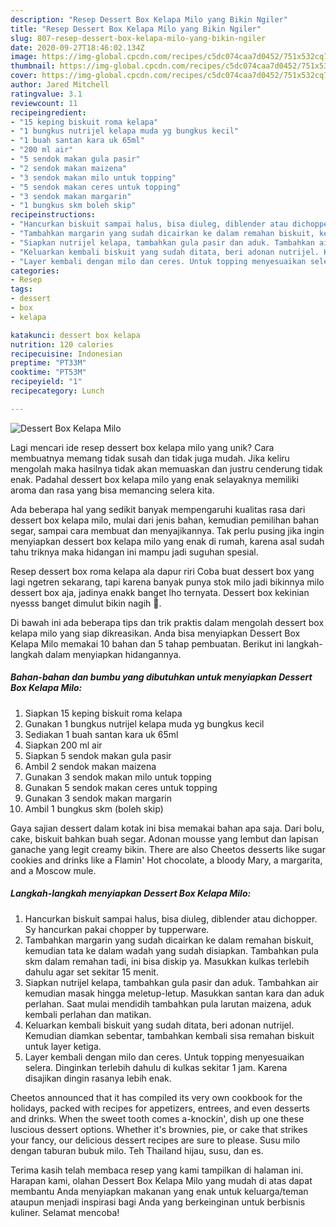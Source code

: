 ```yaml
---
description: "Resep Dessert Box Kelapa Milo yang Bikin Ngiler"
title: "Resep Dessert Box Kelapa Milo yang Bikin Ngiler"
slug: 807-resep-dessert-box-kelapa-milo-yang-bikin-ngiler
date: 2020-09-27T18:46:02.134Z
image: https://img-global.cpcdn.com/recipes/c5dc074caa7d0452/751x532cq70/dessert-box-kelapa-milo-foto-resep-utama.jpg
thumbnail: https://img-global.cpcdn.com/recipes/c5dc074caa7d0452/751x532cq70/dessert-box-kelapa-milo-foto-resep-utama.jpg
cover: https://img-global.cpcdn.com/recipes/c5dc074caa7d0452/751x532cq70/dessert-box-kelapa-milo-foto-resep-utama.jpg
author: Jared Mitchell
ratingvalue: 3.1
reviewcount: 11
recipeingredient:
- "15 keping biskuit roma kelapa"
- "1 bungkus nutrijel kelapa muda yg bungkus kecil"
- "1 buah santan kara uk 65ml"
- "200 ml air"
- "5 sendok makan gula pasir"
- "2 sendok makan maizena"
- "3 sendok makan milo untuk topping"
- "5 sendok makan ceres untuk topping"
- "3 sendok makan margarin"
- "1 bungkus skm boleh skip"
recipeinstructions:
- "Hancurkan biskuit sampai halus, bisa diuleg, diblender atau dichopper. Sy hancurkan pakai chopper by tupperware."
- "Tambahkan margarin yang sudah dicairkan ke dalam remahan biskuit, kemudian tata ke dalam wadah yang sudah disiapkan. Tambahkan pula skm dalam remahan tadi, ini bisa diskip ya. Masukkan kulkas terlebih dahulu agar set sekitar 15 menit."
- "Siapkan nutrijel kelapa, tambahkan gula pasir dan aduk. Tambahkan air kemudian masak hingga meletup-letup. Masukkan santan kara dan aduk perlahan. Saat mulai mendidih tambahkan pula larutan maizena, aduk kembali perlahan dan matikan."
- "Keluarkan kembali biskuit yang sudah ditata, beri adonan nutrijel. Kemudian diamkan sebentar, tambahkan kembali sisa remahan biskuit untuk layer ketiga."
- "Layer kembali dengan milo dan ceres. Untuk topping menyesuaikan selera. Dinginkan terlebih dahulu di kulkas sekitar 1 jam. Karena disajikan dingin rasanya lebih enak."
categories:
- Resep
tags:
- dessert
- box
- kelapa

katakunci: dessert box kelapa 
nutrition: 120 calories
recipecuisine: Indonesian
preptime: "PT33M"
cooktime: "PT53M"
recipeyield: "1"
recipecategory: Lunch

---
```



![Dessert Box Kelapa Milo](https://img-global.cpcdn.com/recipes/c5dc074caa7d0452/751x532cq70/dessert-box-kelapa-milo-foto-resep-utama.jpg)

Lagi mencari ide resep dessert box kelapa milo yang unik? Cara membuatnya memang tidak susah dan tidak juga mudah. Jika keliru mengolah maka hasilnya tidak akan memuaskan dan justru cenderung tidak enak. Padahal dessert box kelapa milo yang enak selayaknya memiliki aroma dan rasa yang bisa memancing selera kita.

Ada beberapa hal yang sedikit banyak mempengaruhi kualitas rasa dari dessert box kelapa milo, mulai dari jenis bahan, kemudian pemilihan bahan segar, sampai cara membuat dan menyajikannya. Tak perlu pusing jika ingin menyiapkan dessert box kelapa milo yang enak di rumah, karena asal sudah tahu triknya maka hidangan ini mampu jadi suguhan spesial.

Resep dessert box roma kelapa ala dapur riri Coba buat dessert box yang lagi ngetren sekarang, tapi karena banyak punya stok milo jadi bikinnya milo dessert box aja, jadinya enakk banget lho ternyata. Dessert box kekinian nyesss banget dimulut bikin nagih 🤤.


Di bawah ini ada beberapa tips dan trik praktis dalam mengolah dessert box kelapa milo yang siap dikreasikan. Anda bisa menyiapkan Dessert Box Kelapa Milo memakai 10 bahan dan 5 tahap pembuatan. Berikut ini langkah-langkah dalam menyiapkan hidangannya.

<!--inarticleads1-->

##### Bahan-bahan dan bumbu yang dibutuhkan untuk menyiapkan Dessert Box Kelapa Milo:

1. Siapkan 15 keping biskuit roma kelapa
1. Gunakan 1 bungkus nutrijel kelapa muda yg bungkus kecil
1. Sediakan 1 buah santan kara uk 65ml
1. Siapkan 200 ml air
1. Siapkan 5 sendok makan gula pasir
1. Ambil 2 sendok makan maizena
1. Gunakan 3 sendok makan milo untuk topping
1. Gunakan 5 sendok makan ceres untuk topping
1. Gunakan 3 sendok makan margarin
1. Ambil 1 bungkus skm (boleh skip)


Gaya sajian dessert dalam kotak ini bisa memakai bahan apa saja. Dari bolu, cake, biskuit bahkan buah segar. Adonan mousse yang lembut dan lapisan ganache yang legit creamy bikin. There are also Cheetos desserts like sugar cookies and drinks like a Flamin&#39; Hot chocolate, a bloody Mary, a margarita, and a Moscow mule. 

<!--inarticleads2-->

##### Langkah-langkah menyiapkan Dessert Box Kelapa Milo:

1. Hancurkan biskuit sampai halus, bisa diuleg, diblender atau dichopper. Sy hancurkan pakai chopper by tupperware.
1. Tambahkan margarin yang sudah dicairkan ke dalam remahan biskuit, kemudian tata ke dalam wadah yang sudah disiapkan. Tambahkan pula skm dalam remahan tadi, ini bisa diskip ya. Masukkan kulkas terlebih dahulu agar set sekitar 15 menit.
1. Siapkan nutrijel kelapa, tambahkan gula pasir dan aduk. Tambahkan air kemudian masak hingga meletup-letup. Masukkan santan kara dan aduk perlahan. Saat mulai mendidih tambahkan pula larutan maizena, aduk kembali perlahan dan matikan.
1. Keluarkan kembali biskuit yang sudah ditata, beri adonan nutrijel. Kemudian diamkan sebentar, tambahkan kembali sisa remahan biskuit untuk layer ketiga.
1. Layer kembali dengan milo dan ceres. Untuk topping menyesuaikan selera. Dinginkan terlebih dahulu di kulkas sekitar 1 jam. Karena disajikan dingin rasanya lebih enak.


Cheetos announced that it has compiled its very own cookbook for the holidays, packed with recipes for appetizers, entrees, and even desserts and drinks. When the sweet tooth comes a-knockin&#39;, dish up one these luscious dessert options. Whether it&#39;s brownies, pie, or cake that strikes your fancy, our delicious dessert recipes are sure to please. Susu milo dengan taburan bubuk milo. Teh Thailand hijau, susu, dan es. 

Terima kasih telah membaca resep yang kami tampilkan di halaman ini. Harapan kami, olahan Dessert Box Kelapa Milo yang mudah di atas dapat membantu Anda menyiapkan makanan yang enak untuk keluarga/teman ataupun menjadi inspirasi bagi Anda yang berkeinginan untuk berbisnis kuliner. Selamat mencoba!
